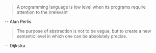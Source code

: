 > A programming language is low level when its programs require attention to
> the irrelevant

-- Alan Perlis

> The purpose of abstraction is not to be vague, but to create a new semantic
> level in which one can be absolutely precise.
 
-- Dijkstra

